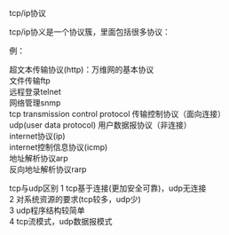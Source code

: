 tcp/ip协议

tcp/ip协义是一个协议簇，里面包括很多协议：

例：

超文本传输协议(http)：万维网的基本协议  
文件传输ftp  
远程登录telnet  
网络管理snmp  
tcp transmission control protocol 传输控制协议（面向连接）  
udp(user data protocol) 用户数据报协议（非连接）  
internet协议(ip)  
internet控制信息协议(icmp)  
地址解析协议arp  
反向地址解析协议rarp  
  

tcp与udp区别
1 tcp基于连接(更加安全可靠)，udp无连接  
2 对系统资源的要求(tcp较多，udp少)  
3 udp程序结构较简单  
4 tcp流模式，udp数据报模式  

































